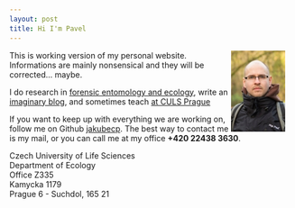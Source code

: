 ```yaml
---
layout: post
title: Hi I'm Pavel
---
```

<div style="float: right; margin-right:15px">
    <img src="../images/me.jpg"/>
</div>
This is working version of my personal website. Informations are mainly nonsensical and they will be corrected... maybe.

I do research in [forensic entomology and ecology](/papers), write an [imaginary blog](/blog), and sometimes teach  [at CULS Prague](/teaching)

If you want to keep up with everything we are working on, follow me on Github [jakubecp](http://github.com/jakubecp). The best way to contact me is my mail, or you can call me at my office __+420 22438 3630__.

Czech University of Life Sciences </br>
Department of Ecology </br> 
Office Z335 </br>
Kamycka 1179 </br> 
Prague 6 - Suchdol, 165 21 </br>




